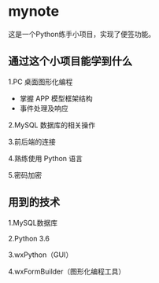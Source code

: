 # mynote
这是一个Python练手小项目，实现了便签功能。

## 通过这个小项目能学到什么
1.PC 桌面图形化编程
- 掌握 APP 模型框架结构
- 事件处理及响应

2.MySQL 数据库的相关操作

3.前后端的连接

4.熟练使用 Python 语言

5.密码加密

## 用到的技术
1.MySQL数据库

2.Python 3.6

3.wxPython（GUI）

4.wxFormBuilder（图形化编程工具）

